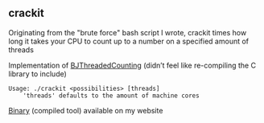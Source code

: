 ## crackit

Originating from the "brute force" bash script I wrote, crackit times how long it takes your CPU to count up to a number on a specified amount of threads

Implementation of [BJThreadedCounting](https://github.com/ipadkid358/BJThreadedCounting) (didn’t feel like re-compiling the C library to include)

```
Usage: ./crackit <possibilities> [threads]
    'threads' defaults to the amount of machine cores
```

[Binary](http://ipadkid.cf/scripts/crackit) (compiled tool) available on my website
